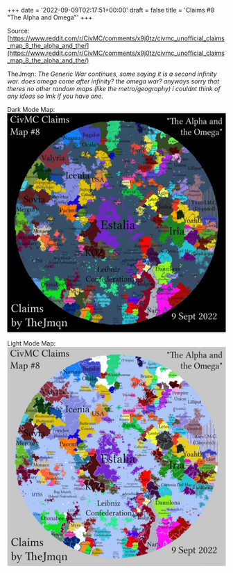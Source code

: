 +++
date = '2022-09-09T02:17:51+00:00'
draft = false
title = 'Claims #8 "The Alpha and Omega"'
+++

Source: [https://www.reddit.com/r/CivMC/comments/x9j0tz/civmc_unofficial_claims_map_8_the_alpha_and_the/](https://www.reddit.com/r/CivMC/comments/x9j0tz/civmc_unofficial_claims_map_8_the_alpha_and_the/)

TheJmqn: *The Generic War continues, some saying it is a second infinity war. does omega come after infinity? the omega war? anyways sorry that theres no other random maps (like the metro/geography) i couldnt think of any ideas so lmk if you have one.*

Dark Mode Map:
[![Claims #8](https://raw.githubusercontent.com/CivMC-Map-Archive/civmc-map-archive.github.io/refs/heads/main/static/images/CivMC-Claims-8.webp)](https://raw.githubusercontent.com/CivMC-Map-Archive/civmc-map-archive.github.io/refs/heads/main/static/images/CivMC-Claims-8.webp)

Light Mode Map:
[![Claims #8 Light](https://raw.githubusercontent.com/CivMC-Map-Archive/civmc-map-archive.github.io/refs/heads/main/static/images/CivMC-Claims-8-Light.webp)](https://raw.githubusercontent.com/CivMC-Map-Archive/civmc-map-archive.github.io/refs/heads/main/static/images/CivMC-Claims-8-Light.webp)
